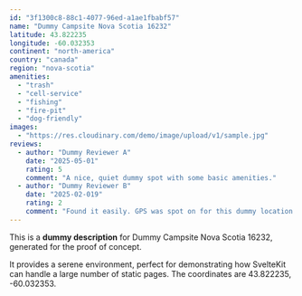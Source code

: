 ```yaml
---
id: "3f1300c8-88c1-4077-96ed-a1ae1fbabf57"
name: "Dummy Campsite Nova Scotia 16232"
latitude: 43.822235
longitude: -60.032353
continent: "north-america"
country: "canada"
region: "nova-scotia"
amenities:
  - "trash"
  - "cell-service"
  - "fishing"
  - "fire-pit"
  - "dog-friendly"
images:
  - "https://res.cloudinary.com/demo/image/upload/v1/sample.jpg"
reviews:
  - author: "Dummy Reviewer A"
    date: "2025-05-01"
    rating: 5
    comment: "A nice, quiet dummy spot with some basic amenities."
  - author: "Dummy Reviewer B"
    date: "2025-02-019"
    rating: 2
    comment: "Found it easily. GPS was spot on for this dummy location."
---
```


This is a **dummy description** for Dummy Campsite Nova Scotia 16232, generated for the proof of concept.

It provides a serene environment, perfect for demonstrating how SvelteKit can handle a large number of static pages. The coordinates are 43.822235, -60.032353.
